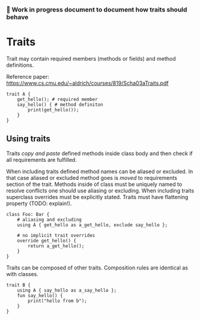 ### 🚧 Work in progress document to document how traits should behave

# Traits

Trait may contain required members (methods or fields) and method definitions.

Reference paper: https://www.cs.cmu.edu/~aldrich/courses/819/Scha03aTraits.pdf
```
trait A {
    get_hello(); # required member
    say_hello() { # method definiton
        print(get_hello());
    }
}
```

## Using traits

Traits _copy and paste_ defined methods inside class body and then check if all requirements are fulfilled.

When including traits defined method names can be aliased or excluded.
In that case aliased or excluded method goes is _moved_ to requirements section of the trait.
Methods inside of class must be uniquely named to resolve conflicts one should use aliasing or excluding.
When including traits superclass overrides must be explicitly stated.
Traits must have flattening property (TODO: explain!).
```
class Foo: Bar {
    # aliasing and excluding 
    using A { get_hello as a_get_hello, exclude say_hello };
    
    # no implicit trait overrides
    override get_hello() {
        return a_get_hello();
    }
}
```

Traits can be composed of other traits. Composition rules are identical as with classes.
```
trait B {
    using A { say_hello as a_say_hello };
    fun say_hello() {
        print("hello from b");
    }
}
```


